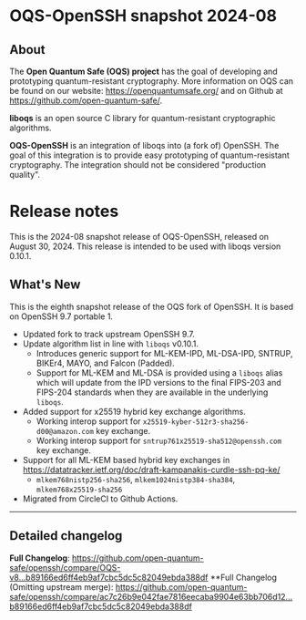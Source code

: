 OQS-OpenSSH snapshot 2024-08
============================

About
-----

The **Open Quantum Safe (OQS) project** has the goal of developing and prototyping quantum-resistant cryptography.  More information on OQS can be found on our website: https://openquantumsafe.org/ and on Github at https://github.com/open-quantum-safe/.

**liboqs** is an open source C library for quantum-resistant cryptographic algorithms.

**OQS-OpenSSH** is an integration of liboqs into (a fork of) OpenSSH.  The goal of this integration is to provide easy prototyping of quantum-resistant cryptography.  The integration should not be considered "production quality".

Release notes
=============

This is the 2024-08 snapshot release of OQS-OpenSSH, released on August 30, 2024. This release is intended to be used with liboqs version 0.10.1.

What's New
----------

This is the eighth snapshot release of the OQS fork of OpenSSH.  It is based on OpenSSH 9.7 portable 1.

- Updated fork to track upstream OpenSSH 9.7.
- Update algorithm list in line with `liboqs` v0.10.1.
  + Introduces generic support for ML-KEM-IPD, ML-DSA-IPD, SNTRUP, BIKEr4, MAYO, and Falcon (Padded).
  + Support for ML-KEM and ML-DSA is provided using a `liboqs` alias which will update from the IPD versions to the final FIPS-203 and FIPS-204 standards when they are available in the underlying `liboqs`.
- Added support for x25519 hybrid key exchange algorithms.
  + Working interop support for `x25519-kyber-512r3-sha256-d00@amazon.com` key exchange.
  + Working interop support for `sntrup761x25519-sha512@openssh.com` key exchange.
- Support for all ML-KEM based hybrid key exchanges in https://datatracker.ietf.org/doc/draft-kampanakis-curdle-ssh-pq-ke/
  + `mlkem768nistp256-sha256`, `mlkem1024nistp384-sha384`, `mlkem768x25519-sha256`
- Migrated from CircleCI to Github Actions.

---

Detailed changelog
------------------

**Full Changelog**: https://github.com/open-quantum-safe/openssh/compare/OQS-v8...b89166ed6ff4eb9af7cbc5dc5c82049ebda388df
**Full Changelog (Omitting upstream merge): https://github.com/open-quantum-safe/openssh/compare/ac7c26b9e042fae7816eecaba9904e63bb706d12...b89166ed6ff4eb9af7cbc5dc5c82049ebda388df
